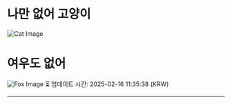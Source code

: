 
# 나만 없어 고양이

![Cat Image](https://cdn2.thecatapi.com/images/c1f.jpg)

# 여우도 없어
![Fox Image](https://randomfox.ca/images/49.jpg)
⏳ 업데이트 시간: 2025-02-16 11:35:38 (KRW)

---
